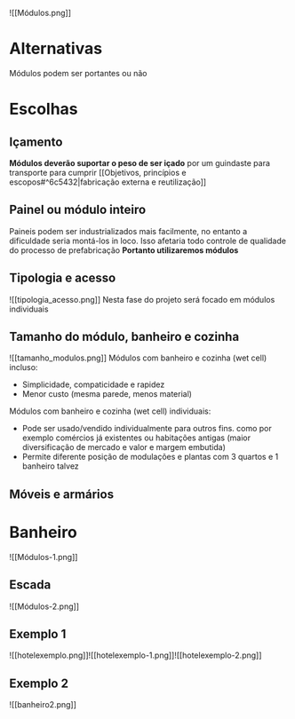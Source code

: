 
![[Módulos.png]]
# Alternativas

Módulos podem ser portantes ou não


# Escolhas

## Içamento
**Módulos deverão suportar o peso de ser içado** por um guindaste para transporte para cumprir [[Objetivos, princípios e escopos#^6c5432|fabricação externa e reutilização]]

## Painel ou módulo inteiro
Paineis podem ser industrializados mais facilmente, no entanto a dificuldade seria montá-los in loco. Isso afetaria todo controle de qualidade do processo de prefabricação
**Portanto utilizaremos módulos**

## Tipologia e acesso

![[tipologia_acesso.png]]
Nesta fase do projeto será focado em módulos individuais 
## Tamanho do módulo, banheiro e cozinha

![[tamanho_modulos.png]]
Módulos com banheiro e cozinha (wet cell) incluso: 
- Simplicidade, compaticidade e rapidez
- Menor custo (mesma parede, menos material)

Módulos com banheiro e cozinha (wet cell) individuais: 
- Pode ser usado/vendido individualmente para outros fins. como por exemplo comércios já existentes ou habitações antigas (maior diversificação de mercado e valor e margem embutida)
- Permite diferente posição de modulações e plantas com 3 quartos e 1 banheiro talvez



## Móveis e armários

# Banheiro
![[Módulos-1.png]]




## Escada
![[Módulos-2.png]]

## Exemplo 1
![[hotelexemplo.png]]![[hotelexemplo-1.png]]![[hotelexemplo-2.png]]

## Exemplo 2

![[banheiro2.png]]